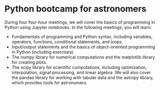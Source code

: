 # Python bootcamp for astronomers

During four four-hour meetings, we will cover the basics of programming in Python using Jupyter notebooks. In the following meetings, you will learn:

- Fundamentals of programming and Python syntax, including variables, operators, functions, conditional statements, and loops.
- Input/output statements and the basics of object-oriented programming in Python (including exercises).
- The numpy library for numerical computations and the matplotlib library for creating plots.
- The scipy library for scientific computations, including optimization, interpolation, signal processing, and linear algebra. We will also cover the pandas library for working with tabular data and the astropy library, which provides tools for astronomers.